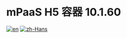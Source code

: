 # mPaaS H5 容器 10.1.60
[![en](https://img.shields.io/badge/Language-English-red)](https://github.com/alipay/mPaaS/blob//kroos_work/README.md)
[![zh-Hans](https://img.shields.io/badge/Language-%E4%B8%AD%E6%96%87-blue)](https://github.com/alipay/mPaaS/blob/kroos_work/README.zh-Hans.md)
